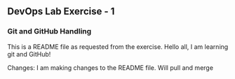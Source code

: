 ## DevOps Lab Exercise - 1
### Git and GitHub Handling
This is a README file as requested from the exercise. Hello all, I am learning git and GitHub!

Changes:
I am making changes to the README file. Will pull and merge
